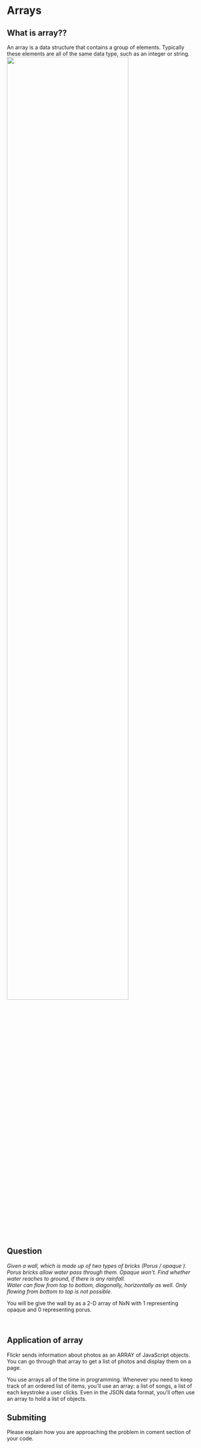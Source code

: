 # Arrays

## What is array??
 An array is a data structure that contains a group of elements.
 Typically these elements are all of the same data type, such as an integer or string.
<img src="http://slideplayer.com/slide/3267750/11/images/2/What+is+an+Array+Group+of+variables+or+constants,+all+of+the+same+type,+referred+to+by+a+single+name..jpg" style="height: 80%; width: 80%;">

## Question
*Given a wall, which is made up of two types of bricks (Porus / opaque ). Porus bricks allow water pass through them. Opaque won't. Find whether water reaches to ground, if there is any rainfall.*
<br>
*Water can flow from top to bottom, diagonally, horizontally as well. Only flowing from bottom to top is not possible.*
<br>
<p>You will be give the wall by as a 2-D array of NxN with 1 representing opaque and 0 representing porus.</p> 
<br>

## Application of array
Flickr sends information about photos as an ARRAY of JavaScript objects. You can go through that array to get a list of photos and display them on a page.
<br>
<p>You use arrays all of the time in programming. Whenever you need to keep track of an ordered list of items, you'll use an array: a list of songs, a list of each keystroke a user clicks. Even in the JSON data format, you'll often use an array to hold a list of objects.</p>

## Submiting
Please explain how you are approaching the problem in coment section of your code.
